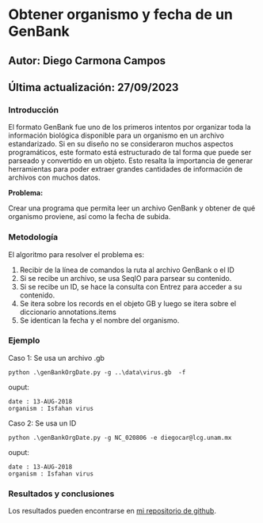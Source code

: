 # Obtener organismo y fecha de un GenBank

## Autor: Diego Carmona Campos
## Última actualización: 27/09/2023

### **Introducción**
El formato GenBank fue uno de los primeros intentos por organizar toda la información 
biológica disponible para un organismo en un archivo estandarizado. Si en su diseño no
se consideraron muchos aspectos programáticos, este formato está estructurado de tal 
forma que puede ser parseado y convertido en un objeto. Esto resalta la importancia de
generar herramientas para poder extraer grandes cantidades de información de archivos
con muchos datos.

**Problema:**

Crear una programa que permita leer un archivo GenBank y obtener de qué organismo 
proviene, así como la fecha de subida.

### **Metodología**

El algoritmo para resolver el problema es:

1. Recibir de la línea de comandos la ruta al archivo GenBank o el ID
2. Si se recibe un archivo, se usa SeqIO para parsear su contenido.
3. Si se recibe un ID, se hace la consulta con Entrez para acceder a su
contenido.
4. Se itera sobre los records en el objeto GB y luego se itera sobre el 
diccionario annotations.items
5. Se identican la fecha y el nombre del organismo.

### Ejemplo
Caso 1: Se usa un archivo .gb
```
python .\genBankOrgDate.py -g ..\data\virus.gb  -f
```
ouput:
```
date : 13-AUG-2018
organism : Isfahan virus
```

Caso 2: Se usa un ID
```
python .\genBankOrgDate.py -g NC_020806 -e diegocar@lcg.unam.mx
```
ouput:
```
date : 13-AUG-2018
organism : Isfahan virus
```

### **Resultados y conclusiones**
Los resultados pueden encontrarse en [mi repositorio de github](https://github.com/diego-carc/pythonI/tree/master/tareas/).
